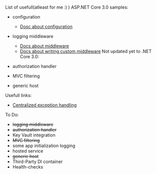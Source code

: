 List of usefull(atleast for me :) ) ASP.NET Core 3.0 samples:
- configuration
	- [Dosc about configuration](https://docs.microsoft.com/en-us/aspnet/core/fundamentals/configuration/?view=aspnetcore-3.0)
- logging middleware
	- [Docs about middleware](https://docs.microsoft.com/en-us/aspnet/core/fundamentals/middleware/?view=aspnetcore-3.0)
	- [Docs about writing custom middleware](https://docs.microsoft.com/en-us/aspnet/core/fundamentals/middleware/write?view=aspnetcore-3.0)
Not updated yet to .NET Core 3.0:

- authorization handler
- MVC filtering
- generic host


Usefull links:
- [Centralized exception handling](https://www.strathweb.com/2018/07/centralized-exception-handling-and-request-validation-in-asp-net-core)



To Do:
- ~~logging middleware~~
- ~~authorization handler~~
- Key Vault integration
- ~~MVC filtering~~
- some app initialization logging
- hosted service
- ~~generic host~~
- Third-Party DI container
- Health-checks


